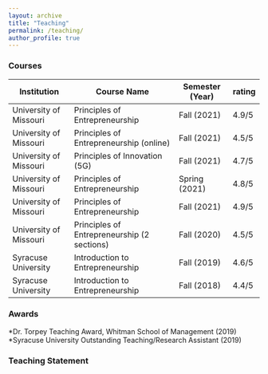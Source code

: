 ```yaml
---
layout: archive
title: "Teaching"
permalink: /teaching/
author_profile: true
---
```



### Courses

| Institution            | Course Name                                 | Semester (Year) | rating |
| ---------------------- | ------------------------------------------- | --------------- | --- |
| University of Missouri | Principles of Entrepreneurship              | Fall (2021)     | 4.9/5 |
| University of Missouri | Principles of Entrepreneurship (online)     | Fall (2021)     | 4.5/5 |
| University of Missouri | Principles of Innovation (5G)               | Fall (2021)     | 4.7/5 |
| University of Missouri | Principles of Entrepreneurship              | Spring (2021)   | 4.8/5 |
| University of Missouri | Principles of Entrepreneurship              | Fall (2021)     | 4.9/5 |
| University of Missouri | Principles of Entrepreneurship (2 sections) | Fall (2020)     | 4.5/5 |
| Syracuse University    | Introduction to Entrepreneurship            | Fall (2019)     | 4.6/5 |
| Syracuse University    | Introduction to Entrepreneurship            | Fall (2018)     | 4.4/5 |


### Awards

*Dr. Torpey Teaching Award, Whitman School of Management (2019)
*Syracuse University Outstanding Teaching/Research Assistant (2019)

### Teaching Statement
<object data="../files/cv/jmb_teaching_statement_2022.pdf" width="750" height="750" type='application/pdf'></object>